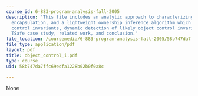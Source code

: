 ```yaml
---
course_id: 6-883-program-analysis-fall-2005
description: 'This file includes an analytic approach to characterizing sharing and
  encapsulation, and a lightweight ownership inference algorithm which explains object
  control invariants, dynamic detection of likely object control invariants, scalability:
  TSafe case study, related work, and conclusion.'
file_location: /coursemedia/6-883-program-analysis-fall-2005/58b747da7ffc69edfa1228b02b0f0a8c_object_control_i.pdf
file_type: application/pdf
layout: pdf
title: object_control_i.pdf
type: course
uid: 58b747da7ffc69edfa1228b02b0f0a8c

---
```

None